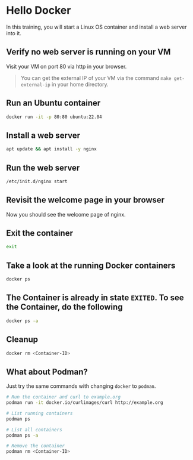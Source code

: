 # Hello Docker

In this training, you will start a Linux OS container and install a web server into it.

## Verify no web server is running on your VM

Visit your VM on port 80 via http in your browser.

>You can get the external IP of your VM via the command `make get-external-ip` in your home directory.

## Run an Ubuntu container

```bash
docker run -it -p 80:80 ubuntu:22.04
```

## Install a web server

```bash
apt update && apt install -y nginx
```

## Run the web server

```bash
/etc/init.d/nginx start
```

## Revisit the welcome page in your browser

Now you should see the welcome page of nginx.

## Exit the container

```bash
exit
```

## Take a look at the running Docker containers

```bash
docker ps
```

## The Container is already in state `EXITED`. To see the Container, do the following

```bash
docker ps -a
```

## Cleanup

```bash
docker rm <Container-ID>
```

## What about Podman?

Just try the same commands with changing `docker` to `podman`.

```bash
# Run the container and curl to example.org
podman run -it docker.io/curlimages/curl http://example.org

# List running containers
podman ps

# List all containers
podman ps -a

# Remove the container
podman rm <Container-ID>
```
